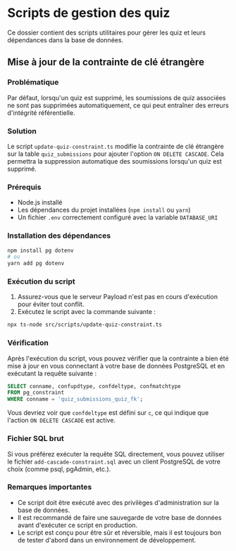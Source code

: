 # Scripts de gestion des quiz

Ce dossier contient des scripts utilitaires pour gérer les quiz et leurs dépendances dans la base de données.

## Mise à jour de la contrainte de clé étrangère

### Problématique
Par défaut, lorsqu'un quiz est supprimé, les soumissions de quiz associées ne sont pas supprimées automatiquement, ce qui peut entraîner des erreurs d'intégrité référentielle.

### Solution
Le script `update-quiz-constraint.ts` modifie la contrainte de clé étrangère sur la table `quiz_submissions` pour ajouter l'option `ON DELETE CASCADE`. Cela permettra la suppression automatique des soumissions lorsqu'un quiz est supprimé.

### Prérequis

- Node.js installé
- Les dépendances du projet installées (`npm install` ou `yarn`)
- Un fichier `.env` correctement configuré avec la variable `DATABASE_URI`

### Installation des dépendances

```bash
npm install pg dotenv
# ou
yarn add pg dotenv
```

### Exécution du script

1. Assurez-vous que le serveur Payload n'est pas en cours d'exécution pour éviter tout conflit.
2. Exécutez le script avec la commande suivante :

```bash
npx ts-node src/scripts/update-quiz-constraint.ts
```

### Vérification

Après l'exécution du script, vous pouvez vérifier que la contrainte a bien été mise à jour en vous connectant à votre base de données PostgreSQL et en exécutant la requête suivante :

```sql
SELECT conname, confupdtype, confdeltype, confmatchtype
FROM pg_constraint
WHERE conname = 'quiz_submissions_quiz_fk';
```

Vous devriez voir que `confdeltype` est défini sur `c`, ce qui indique que l'action `ON DELETE CASCADE` est active.

### Fichier SQL brut

Si vous préférez exécuter la requête SQL directement, vous pouvez utiliser le fichier `add-cascade-constraint.sql` avec un client PostgreSQL de votre choix (comme psql, pgAdmin, etc.).

### Remarques importantes

- Ce script doit être exécuté avec des privilèges d'administration sur la base de données.
- Il est recommandé de faire une sauvegarde de votre base de données avant d'exécuter ce script en production.
- Le script est conçu pour être sûr et réversible, mais il est toujours bon de tester d'abord dans un environnement de développement.
